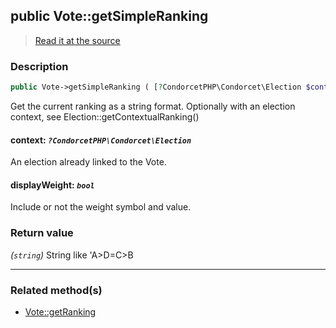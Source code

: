 ## public Vote::getSimpleRanking

> [Read it at the source](https://github.com/julien-boudry/Condorcet/blob/master/src/Vote.php#L450)

### Description    

```php
public Vote->getSimpleRanking ( [?CondorcetPHP\Condorcet\Election $context = null , bool $displayWeight = true] ): string
```

Get the current ranking as a string format. Optionally with an election context, see Election::getContextualRanking()
    

#### **context:** *`?CondorcetPHP\Condorcet\Election`*   
An election already linked to the Vote.    


#### **displayWeight:** *`bool`*   
Include or not the weight symbol and value.    


### Return value   

*(`string`)* String like 'A>D=C>B


---------------------------------------

### Related method(s)      

* [Vote::getRanking](/Docs/ApiReferences/Vote%20Class/Vote--getRanking.md)    
